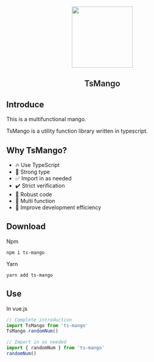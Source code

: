 <br />

<p align="center">
  <img height="160px" src="https://tianyuhao.cn/mango/images/mango.svg">
  <h2 align="center" style="font-weight: 600">TsMango</h2>
</p>

## Introduce

This is a multifunctional mango.

TsMango is a utility function library written in typescript.

## Why TsMango?

- :fire: Use TypeScript
- :bell: Strong type
- :white_check_mark: Import in as needed
- :heavy_check_mark: Strict verification
- :muscle: Robust code
- :triangular_flag_on_post: Multi function
- :rocket: Improve development efficiency

## Download

Npm

```shell
npm i ts-mango
```

Yarn

```shell
yarn add ts-mango
```

## Use

In vue.js

```ts
// Complete introduction
import TsMango from 'ts-mango'
TsMango.randomNum()

// Import in as needed
import { randomNum } from 'ts-mango'
randomNum()
```
